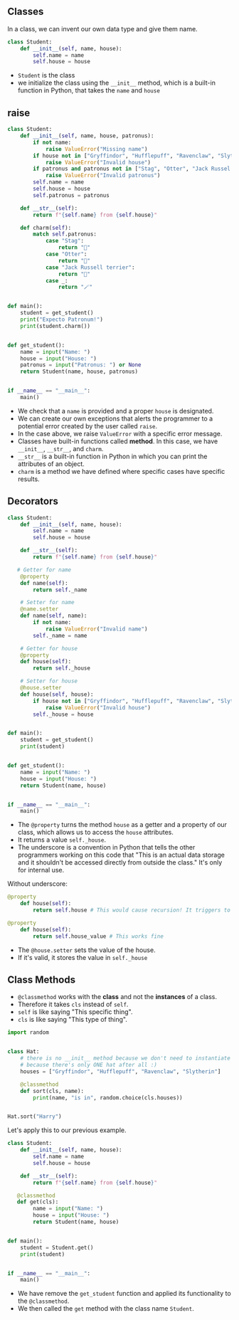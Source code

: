 ## Classes

In a class, we can invent our own data type and give them name.

```python
class Student:
    def __init__(self, name, house):
        self.name = name
        self.house = house
```

- `Student` is the class
- we initialize the class using the `__init__` method, which is a built-in function in Python, that takes the `name` and `house`

## raise

```python
class Student:
    def __init__(self, name, house, patronus):
        if not name:
            raise ValueError("Missing name")
        if house not in ["Gryffindor", "Hufflepuff", "Ravenclaw", "Slytherin"]:
            raise ValueError("Invalid house")
        if patronus and patronus not in ["Stag", "Otter", "Jack Russel terrier"]:
            raise ValueError("Invalid patronus")
        self.name = name
        self.house = house
        self.patronus = patronus

    def __str__(self):
        return f"{self.name} from {self.house}"

    def charm(self):
        match self.patronus:
            case "Stag":
                return "🐴"
            case "Otter":
                return "🦦"
            case "Jack Russell terrier":
                return "🐶"
            case _:
                return "🪄"


def main():
    student = get_student()
    print("Expecto Patronum!")
    print(student.charm())


def get_student():
    name = input("Name: ")
    house = input("House: ")
    patronus = input("Patronus: ") or None
    return Student(name, house, patronus)


if __name__ == "__main__":
    main()
```

- We check that a `name` is provided and a proper `house` is designated.
- We can create our own exceptions that alerts the programmer to a potential error created by the user called `raise`.
- In the case above, we raise `ValueError` with a specific error message.
- Classes have built-in functions called **method**. In this case, we have `__init__`, `__str__`, and `charm`.
- `__str__` is a built-in function in Python in which you can print the attributes of an object.
- `charm` is a method we have defined where specific cases have specific results.

## Decorators

```python
class Student:
    def __init__(self, name, house):
        self.name = name
        self.house = house

    def __str__(self):
        return f"{self.name} from {self.house}"

   # Getter for name
    @property
    def name(self):
        return self._name

    # Setter for name
    @name.setter
    def name(self, name):
        if not name:
            raise ValueError("Invalid name")
        self._name = name

    # Getter for house
    @property
    def house(self):
        return self._house

    # Setter for house
    @house.setter
    def house(self, house):
        if house not in ["Gryffindor", "Hufflepuff", "Ravenclaw", "Slytherin"]:
            raise ValueError("Invalid house")
        self._house = house


def main():
    student = get_student()
    print(student)


def get_student():
    name = input("Name: ")
    house = input("House: ")
    return Student(name, house)


if __name__ == "__main__":
    main()
```

- The `@property` turns the method `house` as a getter and a property of our class, which allows us to access the `house` attributes.
- It returns a value `self._house`.
- The underscore is a convention in Python that tells the other programmers working on this code that "This is an actual data storage and it shouldn't be accessed directly from outside the class." It's only for internal use.

Without underscore:

```python
@property
    def house(self):
        return self.house # This would cause recursion! It triggers to call the getter method again.
```

```python
@property
    def house(self):
        return self.house_value # This works fine
```

- The `@house.setter` sets the value of the house.
- If it's valid, it stores the value in `self._house`

## Class Methods

- `@classmethod` works with the **class** and not the **instances** of a class.
- Therefore it takes `cls` instead of `self`.
- `self` is like saying "This specific thing".
- `cls` is like saying "This type of thing".

```python
import random


class Hat:
    # there is no __init__ method because we don't need to instantiate a hat
    # because there's only ONE hat after all :)
    houses = ["Gryffindor", "Hufflepuff", "Ravenclaw", "Slytherin"]

    @classmethod
    def sort(cls, name):
        print(name, "is in", random.choice(cls.houses))


Hat.sort("Harry")
```

Let's apply this to our previous example.

```python
class Student:
    def __init__(self, name, house):
        self.name = name
        self.house = house

    def __str__(self):
        return f"{self.name} from {self.house}"

   @classmethod
   def get(cls):
        name = input("Name: ")
        house = input("House: ")
        return Student(name, house)


def main():
    student = Student.get()
    print(student)


if __name__ == "__main__":
    main()
```

- We have remove the `get_student` function and applied its functionality to the `@classmethod`.
- We then called the `get` method with the class name `Student`.
